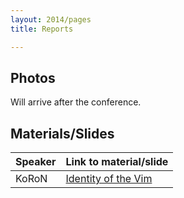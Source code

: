 ```yaml
---
layout: 2014/pages
title: Reports

---
```

## Photos

Will arrive after the conference.

## Materials/Slides

Speaker | Link to material/slide
--------|-----------------------
KoRoN   | <a href="http://koron.github.io/vimconf-2014-koron/">Identity of the Vim</a>
